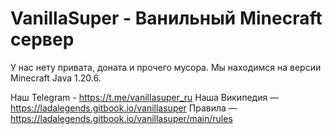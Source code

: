 # VanillaSuper - Ванильный Minecraft сервер
У нас нету привата, доната и прочего мусора. Мы находимся на версии Minecraft Java 1.20.6.

Наш Telegram - https://t.me/vanillasuper_ru
Наша Википедия — https://ladalegends.gitbook.io/vanillasuper
Правила — https://ladalegends.gitbook.io/vanillasuper/main/rules
